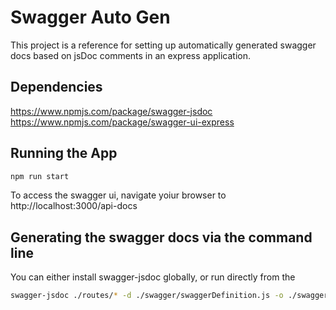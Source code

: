 # Swagger Auto Gen
This project is a reference for setting up automatically generated swagger docs based on jsDoc comments in an express application. 

## Dependencies
https://www.npmjs.com/package/swagger-jsdoc
https://www.npmjs.com/package/swagger-ui-express

## Running the App
```bash
npm run start
```

To access the swagger ui, navigate yoiur browser to http://localhost:3000/api-docs

## Generating the swagger docs via the command line
You can either install swagger-jsdoc globally, or run directly from the 

```bash
swagger-jsdoc ./routes/* -d ./swagger/swaggerDefinition.js -o ./swagger/swagger.yaml
```